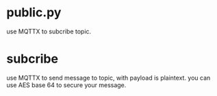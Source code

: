# public.py
use MQTTX to subcribe topic.


# subcribe
use MQTTX to send message to topic, with payload is plaintext. you can use AES base 64 to secure your message.